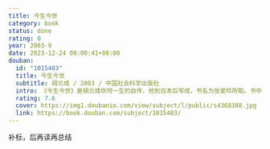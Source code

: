 ```yaml
---
title: 今生今世
category: book
status: done
rating: 0
year: 2003-9
date: 2023-12-24 08:00:41+08:00
douban:
  id: "1015403"
  title: 今生今世
  subtitle: 胡兰成 / 2003 / 中国社会科学出版社
  intro: 《今生今世》是胡兰成坎坷一生的自传，他到日本后写成，书名为张爱玲所取。书中，他多情地描述了自己的生活和爱情。
  rating: 7.6
  cover: https://img1.doubanio.com/view/subject/l/public/s4368388.jpg
  link: https://book.douban.com/subject/1015403/
---
```


补标，后再读再总结
